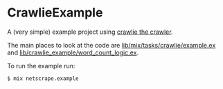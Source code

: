 # CrawlieExample

A (very simple) example project using [crawlie the crawler](https://hex.pm/packages/crawlie).

The main places to look at the code are
[lib/mix/tasks/crawlie/example.ex](/lib/mix/tasks/crawlie/example.ex) and
[lib/crawlie_example/word_count_logic.ex](lib/crawlie_example/word_count_logic.ex).

To run the example run:
```
$ mix netscrape.example
```
